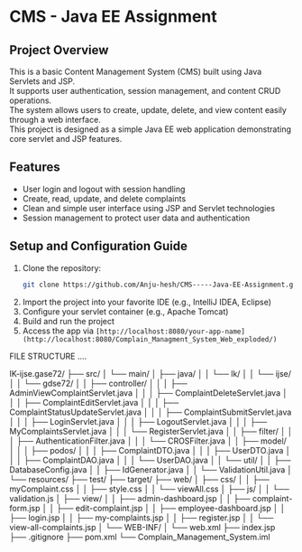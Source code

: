 # CMS - Java EE Assignment

## Project Overview
This is a basic Content Management System (CMS) built using Java Servlets and JSP.  
It supports user authentication, session management, and content CRUD operations.  
The system allows users to create, update, delete, and view content easily through a web interface.  
This project is designed as a simple Java EE web application demonstrating core servlet and JSP features.

## Features
- User login and logout with session handling
- Create, read, update, and delete complaints
- Clean and simple user interface using JSP and Servlet technologies
- Session management to protect user data and authentication

## Setup and Configuration Guide
1. Clone the repository:
   ```bash
   git clone https://github.com/Anju-hesh/CMS-----Java-EE-Assignment.git

2. Import the project into your favorite IDE (e.g., IntelliJ IDEA, Eclipse)  
3. Configure your servlet container (e.g., Apache Tomcat)  
4. Build and run the project
5. Access the app via `[http://localhost:8080/your-app-name](http://localhost:8080/Complain_Managment_System_Web_exploded/)`

FILE STRUCTURE ....

 IK-ijse.gase72/
├── src/
│   └── main/
│       ├── java/
│       │   └── lk/
│       │       └── ijse/
│       │           └── gdse72/
│       │               ├── controller/
│       │               │   ├── AdminViewComplaintServlet.java
│       │               │   ├── ComplaintDeleteServlet.java
│       │               │   ├── ComplaintEditServlet.java
│       │               │   ├── ComplaintStatusUpdateServlet.java
│       │               │   ├── ComplaintSubmitServlet.java
│       │               │   ├── LoginServlet.java
│       │               │   ├── LogoutServlet.java
│       │               │   ├── MyComplaintsServlet.java
│       │               │   └── RegisterServlet.java
│       │               ├── filter/
│       │               │   ├── AuthenticationFilter.java
│       │               │   └── CROSFilter.java
│       │               ├── model/
│       │               │   ├── podos/
│       │               │   ├── ComplaintDTO.java
│       │               │   ├── UserDTO.java
│       │               │   ├── ComplaintDAO.java
│       │               │   └── UserDAO.java
│       │               └── util/
│       │                   ├── DatabaseConfig.java
│       │                   ├── IdGenerator.java
│       │                   └── ValidationUtil.java
│       └── resources/
├── test/
├── target/
├── web/
│   ├── css/
│   │   ├── myComplaint.css
│   │   ├── style.css
│   │   └── viewAll.css
│   ├── js/
│   │   └── validation.js
│   ├── view/
│   │   ├── admin-dashboard.jsp
│   │   ├── complaint-form.jsp
│   │   ├── edit-complaint.jsp
│   │   ├── employee-dashboard.jsp
│   │   ├── login.jsp
│   │   ├── my-complaints.jsp
│   │   ├── register.jsp
│   │   └── view-all-complaints.jsp
│   └── WEB-INF/
│       └── web.xml
├── index.jsp
├── .gitignore
├── pom.xml
└── Complain_Management_System.iml

